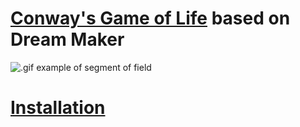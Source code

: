 # <a href='https://en.wikipedia.org/wiki/Conway%27s_Game_of_Life'>Conway's Game of Life</a> based on Dream Maker

![.gif example of segment of field](https://user-images.githubusercontent.com/46600554/118820624-a5df6c00-b8e0-11eb-9f9f-ee0a05a721b8.gif)

# [Installation](https://github.com/AlexMorgan3817/dm-lifegame/blob/main/.github/instalation.md)
